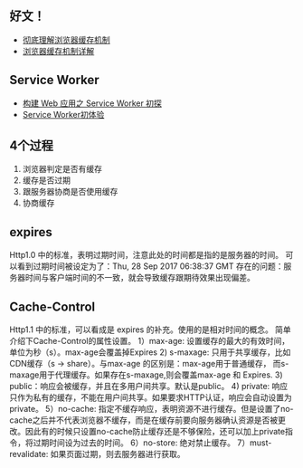 ## 好文！
- [彻底理解浏览器缓存机制](https://www.cnblogs.com/shixiaomiao1122/p/7591556.html)
- [浏览器缓存机制详解](https://www.cnblogs.com/slly/p/6732749.html)

## Service Worker 
- [构建 Web 应用之 Service Worker 初探](https://www.jianshu.com/p/0e2dee4c77bc)
- [Service Worker初体验](http://web.jobbole.com/84792/)

## 4个过程
1. 浏览器判定是否有缓存
2. 缓存是否过期
3. 跟服务器协商是否使用缓存
4. 协商缓存

## expires
Http1.0 中的标准，表明过期时间，注意此处的时间都是指的是服务器的时间。
可以看到过期时间被设定为了：Thu, 28 Sep 2017 06:38:37 GMT
存在的问题：服务器时间与客户端时间的不一致，就会导致缓存跟期待效果出现偏差。

## Cache-Control
Http1.1 中的标准，可以看成是 expires 的补充。使用的是相对时间的概念。
简单介绍下Cache-Control的属性设置。
1）max-age: 设置缓存的最大的有效时间，单位为秒（s）。max-age会覆盖掉Expires
2) s-maxage: 只用于共享缓存，比如CDN缓存（s -> share）。与max-age 的区别是：max-age用于普通缓存，
而s-maxage用于代理缓存。如果存在s-maxage,则会覆盖max-age 和 Expires.
3) public：响应会被缓存，并且在多用户间共享。默认是public。
4) private: 响应只作为私有的缓存，不能在用户间共享。如果要求HTTP认证，响应会自动设置为private。
5）no-cache: 指定不缓存响应，表明资源不进行缓存。但是设置了no-cache之后并不代表浏览器不缓存，而是在缓存前要向服务器确认资源是否被更改。因此有的时候只设置no-cache防止缓存还是不够保险，还可以加上private指令，将过期时间设为过去的时间。
6）no-store: 绝对禁止缓存。
7）must-revalidate: 如果页面过期，则去服务器进行获取。


